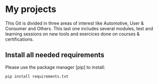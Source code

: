 # My projects

This Git is divided in three areas of interest like Automotive, User & Consumer and Others. This last one includes several modules, test and learning sessions on new tools and exercices done on courses & certifications.

## Install all needed requirements

Please use the package manager [pip] to install:

```bash
pip install requirements.txt
```

